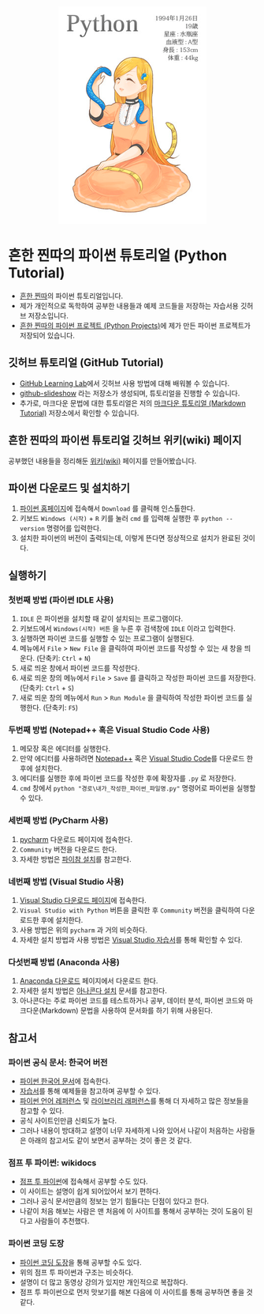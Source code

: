 <div align='center'>
  <a href='https://github.com/iam-jjintta/python-tutorial'>
    <img alt='python' src="/image/python.png">
  </a>
</div>

# 흔한 찐따의 파이썬 튜토리얼 (Python Tutorial)
- [흔한 찐따](https://github.com/iam-jjintta/)의 파이썬 튜토리얼입니다.
- 제가 개인적으로 독학하여 공부한 내용들과 예제 코드들을 저장하는 자습서용 깃허브 저장소입니다.
- [흔한 찐따의 파이썬 프로젝트 (Python Projects)](https://github.com/iamjjintta-python)에 제가 만든 파이썬 프로젝트가 저장되어 있습니다.

## 깃허브 튜토리얼 (GitHub Tutorial)
- [GitHub Learning Lab](https://lab.github.com/)에서 깃허브 사용 방법에 대해 배워볼 수 있습니다.
- [github-slideshow](https://github.com/iam-jjintta/github-slideshow) 라는 저장소가 생성되며, 튜토리얼을 진행할 수 있습니다.
- 추가로, 마크다운 문법에 대한 튜토리얼은 저의 [마크다운 튜토리얼 (Markdown Tutorial)](https://github.com/iam-jjintta/markdown-tutorial) 저장소에서 확인할 수 있습니다.

## 흔한 찐따의 파이썬 튜토리얼 깃허브 위키(wiki) 페이지
공부했던 내용들을 정리해둔 [위키(wiki)](https://github.com/iam-jjintta/python-tutorial/wiki) 페이지를 만들어봤습니다.

## 파이썬 다운로드 및 설치하기
1. [파이썬 홈페이지](https://www.python.org/)에 접속해서 `Download` 를 클릭해 인스톨한다.
2. 키보드 `Windows (시작)` + `R` 키를 눌러 `cmd` 를 입력해 실행한 후 `python --version` 명령어를 입력한다.
3. 설치한 파이썬의 버전이 출력되는데, 이렇게 뜬다면 정상적으로 설치가 완료된 것이다.

## 실행하기

### 첫번째 방법 (파이썬 IDLE 사용)
1. `IDLE` 은 파이썬을 설치할 때 같이 설치되는 프로그램이다.
2. 키보드에서 `Windows(시작) 버튼` 을 누른 후 검색창에 `IDLE` 이라고 입력한다.
3. 실행하면 파이썬 코드를 실행할 수 있는 프로그램이 실행된다.
4. 메뉴에서 `File` > `New File` 을 클릭하여 파이썬 코드를 작성할 수 있는 새 창을 띄운다. (단축키: `Ctrl` + `N`)
5. 새로 띄운 창에서 파이썬 코드를 작성한다.
6. 새로 띄운 창의 메뉴에서 `File` > `Save` 를 클릭하고 작성한 파이썬 코드를 저장한다. (단축키: `Ctrl` + `S`)
7. 새로 띄운 창의 메뉴에서 `Run` > `Run Module` 을 클릭하여 작성한 파이썬 코드를 실행한다. (단축키: `F5`)

### 두번째 방법 (Notepad++ 혹은 Visual Studio Code 사용)
1. 메모장 혹은 에디터를 실행한다.
2. 만약 에디터를 사용하려면 [Notepad++](https://notepad-plus-plus.org/downloads/) 혹은 [Visual Studio Code](https://code.visualstudio.com/download)를 다운로드 한 후에 설치한다.
3. 에디터를 실행한 후에 파이썬 코드를 작성한 후에 확장자를 `.py` 로 저장한다.
4. `cmd` 창에서 `python "경로\내가_작성한_파이썬_파일명.py"` 명령어로 파이썬을 실행할 수 있다.

### 세번째 방법 (PyCharm 사용)
1. [pycharm](https://www.jetbrains.com/ko-kr/pycharm/download/#section=windows) 다운로드 페이지에 접속한다.
2. `Community` 버전을 다운로드 한다.
3. 자세한 방법은 [파이참 설치](https://wikidocs.net/21953)를 참고한다.

### 네번째 방법 (Visual Studio 사용)
1. [Visual Studio 다운로드 페이지](https://visualstudio.microsoft.com/ko/vs/features/python/)에 접속한다.
2. `Visual Studio with Python` 버튼을 클릭한 후 `Community` 버전을 클릭하여 다운로드한 후에 설치한다.
3. 사용 방법은 위의 `pycharm` 과 거의 비슷하다.
4. 자세한 설치 방법과 사용 방법은 [Visual Studio 자습서](https://docs.microsoft.com/ko-kr/visualstudio/python/tutorial-working-with-python-in-visual-studio-step-00-installation?view=vs-2022)를 통해 확인할 수 있다.

### 다섯번째 방법 (Anaconda 사용)
1. [Anaconda 다운로드](https://www.anaconda.com/products/individual) 페이지에서 다운로드 한다.
2. 자세한 설치 방법은 [아나콘다 설치](https://wikidocs.net/2826) 문서를 참고한다.
3. 아나콘다는 주로 파이썬 코드를 테스트하거나 공부, 데이터 분석, 파이썬 코드와 마크다운(Markdown) 문법을 사용하여 문서화를 하기 위해 사용된다.

## 참고서

### 파이썬 공식 문서: 한국어 버전
- [파이썬 한국어 문서](https://docs.python.org/ko/3/)에 접속한다.
- [자습서](https://docs.python.org/ko/3/tutorial/index.html)를 통해 예제들을 참고하며 공부할 수 있다.
- [파이썬 언어 레퍼런스](https://docs.python.org/ko/3/reference/index.html) 및 [라이브러리 래퍼런스](https://docs.python.org/ko/3/library/index.html)를 통해 더 자세하고 많은 정보들을 참고할 수 있다.
- 공식 사이트인만큼 신뢰도가 높다.
- 그러나 내용이 방대하고 설명이 너무 자세하게 나와 있어서 나같이 처음하는 사람들은 아래의 참고서도 같이 보면서 공부하는 것이 좋은 것 같다.

### 점프 투 파이썬: wikidocs
- [점프 투 파이썬](https://wikidocs.net/book/1)에 접속해서 공부할 수도 있다.
- 이 사이트는 설명이 쉽게 되어있어서 보기 편하다.
- 그러나 공식 문서만큼의 정보는 얻기 힘들다는 단점이 있다고 한다.
- 나같이 처음 해보는 사람은 맨 처음에 이 사이트를 통해서 공부하는 것이 도움이 된다고 사람들이 추천했다.

### 파이썬 코딩 도장
- [파이썬 코딩 도장](https://dojang.io/course/view.php?id=7)을 통해 공부할 수도 있다.
- 위의 점프 투 파이썬과 구조는 비슷하다.
- 설명이 더 많고 동영상 강의가 있지만 개인적으로 복잡하다.
- 점프 투 파이썬으로 먼저 맛보기를 해본 다음에 이 사이트를 통해 공부하면 좋을 것 같다.
